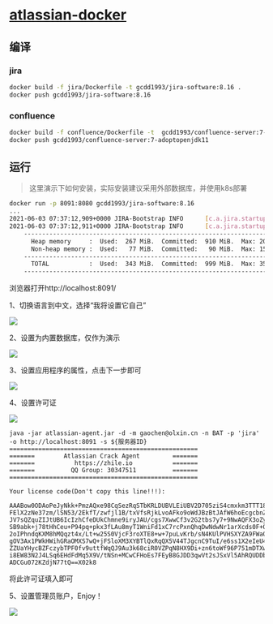 # **[atlassian-docker](https://github.com/gcdd1993/atlassian-docker)**

## 编译

### jira

```bash
docker build -f jira/Dockerfile -t gcdd1993/jira-software:8.16 .
docker push gcdd1993/jira-software:8.16
```

### confluence

```bash
docker build -f confluence/Dockerfile -t  gcdd1993/confluence-server:7-adoptopenjdk11 .
docker push gcdd1993/confluence-server:7-adoptopenjdk11
```

## 运行

> 这里演示下如何安装，实际安装建议采用外部数据库，并使用k8s部署

```bash
docker run -p 8091:8080 gcdd1993/jira-software:8.16
...
2021-06-03 07:37:12,909+0000 JIRA-Bootstrap INFO      [c.a.jira.startup.LauncherContextListener] Startup is complete. Jira is ready to serve.
2021-06-03 07:37:12,911+0000 JIRA-Bootstrap INFO      [c.a.jira.startup.LauncherContextListener] Memory Usage:
    ---------------------------------------------------------------------------------
      Heap memory     :  Used:  267 MiB.  Committed:  910 MiB.  Max: 2019 MiB
      Non-heap memory :  Used:   77 MiB.  Committed:   90 MiB.  Max: 1536 MiB
    ---------------------------------------------------------------------------------
      TOTAL           :  Used:  343 MiB.  Committed:  999 MiB.  Max: 3555 MiB
    ---------------------------------------------------------------------------------
```

浏览器打开http://localhost:8091/

1、切换语言到中文，选择“我将设置它自己”

![](https://i.loli.net/2021/06/03/KtznIgjs9HV7S1G.png)

2、设置为内置数据库，仅作为演示

![](https://i.loli.net/2021/06/03/ZTF4IvVMJu8ctCE.png)

3、设置应用程序的属性，点击下一步即可

![](https://i.loli.net/2021/06/03/ETrIVmdaoHC5luX.png)

4、设置许可证

![](https://i.loli.net/2021/06/03/lAuoxsSndNcHfhD.png)

```bash\
java -jar atlassian-agent.jar -d -m gaochen@olxin.cn -n BAT -p 'jira' -o http://localhost:8091 -s ${服务器ID}
====================================================
=======        Atlassian Crack Agent         =======
=======           https://zhile.io           =======
=======          QQ Group: 30347511          =======
====================================================

Your license code(Don't copy this line!!!):

AAABow0ODAoPeJyNkk+PmzAQxe98CqSezRqSTbKRLDUBVLEiUBV2D705ziS4cmxkm3TTT18TWHX/R
FElX2zNe37zm/lSN53/2EkfT/zwfjl1B/txVfsRjkLvoAFko9oWdJBzBtJAfW6hoEcgcbnZpD/ib
JV7sQZquZIJtUB6IcIzhCfeDUkChmne9iryJAU/cgs7XwwCf3v2G2tbs7y7+9NwAQFX3oZyaUFSy
SB9abk+j78tHhCeu+P94pq+pkx3fLAu8myT1WniFd1xC7rcPxnQhqDwNdwNr1arXcds0F+QUXv7m
2oIPhndqKXM8hMQqzt4x/Lt+w25S0VjcF3roXTE8+w+7puLvKrb/sN4KUlPVHSXYZA9FWa0/2hU6
gOV3Ax1PWkHWihGRaOMXS7wQ+jFSloXM3XYBTlQxRqQX5V44TJgcnC9TuI/e6ss1X2eIeU4jCwhe
ZZUaYHycBZFczybTPF0fv9uttfWqQJ9Au3k68ciR0VZPqN8HX9Di+zn6toWf96P751mDTXwcYffi
i8EW83N2J4LSq6EHdFdMq5X9V/tNSn+MCwCFHoEs7FEyB8GJDD3qwVt2sJSxVl5AhRQUDDbL+DiN
ADCGu072KZdjN77tQ==X02k8
```

将此许可证填入即可

5、设置管理员账户，Enjoy！

![](https://i.loli.net/2021/06/03/e8Q4VL2YIqbuoFh.png)

